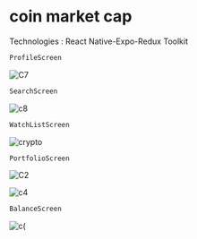 # coin market cap

Technologies : React Native-Expo-Redux Toolkit

```diff
ProfileScreen
```

![C7](https://user-images.githubusercontent.com/47538623/183486008-8edc338d-3ed9-43d7-99ec-f28e1977dbb8.png)


```diff
SearchScreen
```
![c8](https://user-images.githubusercontent.com/47538623/183486145-d0530f64-9d44-4608-93f5-beafe5f8f452.png)


```diff
WatchListScreen
```
![crypto](https://user-images.githubusercontent.com/47538623/183486287-d50f74b3-e9fc-4bb3-8af0-0b320ca265f2.png)



```diff
PortfolioScreen
```
![C2](https://user-images.githubusercontent.com/47538623/183486408-9fbde2dc-4c9c-4e69-aa9e-3c7e9bbb2777.png)

![c4](https://user-images.githubusercontent.com/47538623/183486512-29149641-bd0c-42b4-814e-f9cfa1bc111f.png)


```diff
BalanceScreen
```

![c(](https://user-images.githubusercontent.com/47538623/183486653-0646df06-166f-49eb-9145-b0356c95375e.png)





